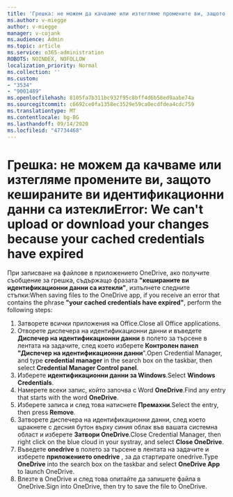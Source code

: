 ```yaml
---
title: 'Грешка: не можем да качваме или изтегляме промените ви, защото кешираните ви идентификационни данни са изтекли'
ms.author: v-miegge
author: v-miegge
manager: v-cojank
ms.audience: Admin
ms.topic: article
ms.service: o365-administration
ROBOTS: NOINDEX, NOFOLLOW
localization_priority: Normal
ms.collection: ''
ms.custom:
- "3534"
- "9001489"
ms.openlocfilehash: 8105fa7b311bc932f95c8bff4d6b58ed9aabe74a
ms.sourcegitcommit: c6692ce0fa1358ec3529e59ca0ecdfdea4cdc759
ms.translationtype: MT
ms.contentlocale: bg-BG
ms.lasthandoff: 09/14/2020
ms.locfileid: "47734468"
---
```

# <a name="error-we-cant-upload-or-download-your-changes-because-your-cached-credentials-have-expired"></a><span data-ttu-id="998ee-102">Грешка: не можем да качваме или изтегляме промените ви, защото кешираните ви идентификационни данни са изтекли</span><span class="sxs-lookup"><span data-stu-id="998ee-102">Error: We can't upload or download your changes because your cached credentials have expired</span></span>

<span data-ttu-id="998ee-103">При записване на файлове в приложението OneDrive, ако получите съобщение за грешка, съдържащо фразата **"кешираните ви идентификационни данни са изтекли"**, изпълнете следните стъпки:</span><span class="sxs-lookup"><span data-stu-id="998ee-103">When saving files to the OneDrive app, if you receive an error that contains the phrase **"your cached credentials have expired"**, perform the following steps:</span></span>

1. <span data-ttu-id="998ee-104">Затворете всички приложения на Office.</span><span class="sxs-lookup"><span data-stu-id="998ee-104">Close all Office applications.</span></span>
1. <span data-ttu-id="998ee-105">Отворете диспечера на идентификационни данни и въведете **Диспечер на идентификационни данни** в полето за търсене в лентата на задачите, след което изберете **Контролен панел "Диспечер на идентификационни данни**".</span><span class="sxs-lookup"><span data-stu-id="998ee-105">Open Credential Manager, and type **credential manager** in the search box on the taskbar, then select **Credential Manager Control panel**.</span></span>
1. <span data-ttu-id="998ee-106">Изберете **идентификационни данни за Windows**.</span><span class="sxs-lookup"><span data-stu-id="998ee-106">Select **Windows Credentials**.</span></span>
1. <span data-ttu-id="998ee-107">Намерете всеки запис, който започва с Word **OneDrive**.</span><span class="sxs-lookup"><span data-stu-id="998ee-107">Find any entry that starts with the word **OneDrive**.</span></span>
1. <span data-ttu-id="998ee-108">Изберете записа и след това натиснете **Премахни**.</span><span class="sxs-lookup"><span data-stu-id="998ee-108">Select the entry, then press **Remove**.</span></span>
1. <span data-ttu-id="998ee-109">Затворете диспечера на идентификационни данни, след което щракнете с десния бутон върху синия облак във вашата системна област и изберете **Затвори OneDrive**.</span><span class="sxs-lookup"><span data-stu-id="998ee-109">Close Credential Manager, then right click on the blue cloud in your systray, and select **Close OneDrive**.</span></span>
1. <span data-ttu-id="998ee-110">Въведете **onedrive** в полето за търсене в лентата на задачите и изберете **приложението onedrive** , за да стартирате onedrive.</span><span class="sxs-lookup"><span data-stu-id="998ee-110">Type **OneDrive** into the search box on the taskbar and select **OneDrive App** to launch OneDrive.</span></span>
1. <span data-ttu-id="998ee-111">Влезте в OneDrive и след това опитайте да запишете файла в OneDrive.</span><span class="sxs-lookup"><span data-stu-id="998ee-111">Sign into OneDrive, then try to save the file to OneDrive.</span></span>
